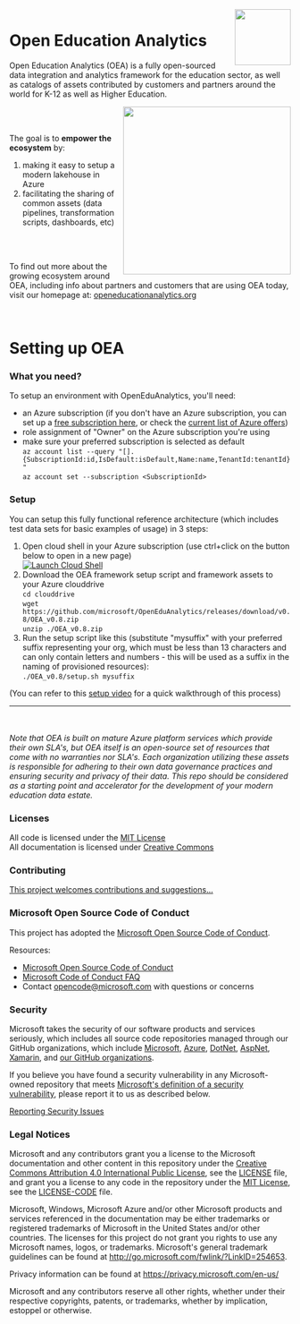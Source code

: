 <img align="right" height="100" src="https://github.com/microsoft/OpenEduAnalytics/blob/main/docs/pics/oea-logo-nobg.png">

# Open Education Analytics
Open Education Analytics (OEA) is a fully open-sourced data integration and analytics framework for the education sector, as well as catalogs of assets contributed by customers and partners around the world for K-12 as well as Higher Education.

<img align="right" height="300" src="https://github.com/microsoft/OpenEduAnalytics/blob/main/docs/pics/diagrams/OEA_top_level.png">

<br/><br/>

The goal is to **empower the ecosystem** by:

1) making it easy to setup a modern lakehouse in Azure
1) facilitating the sharing of common assets (data pipelines, transformation scripts, dashboards, etc)


<br/><br/>

To find out more about the growing ecosystem around OEA, including info about partners and customers that are using OEA today, visit our homepage at: [openeducationanalytics.org](https://openeducationanalytics.org)

<br/>

# Setting up OEA
### What you need?
To setup an environment with OpenEduAnalytics, you'll need:
* an Azure subscription (if you don't have an Azure subscription, you can set up a [free subscription here](https://azure.microsoft.com/free), or check the [current list of Azure offers](https://azure.microsoft.com/en-us/support/legal/offer-details/))
* role assignment of "Owner" on the Azure subscription you're using
* make sure your preferred subscription is selected as default \
`az account list --query "[].{SubscriptionId:id,IsDefault:isDefault,Name:name,TenantId:tenantId}"`\
`az account set --subscription <SubscriptionId>`

### Setup
You can setup this fully functional reference architecture (which includes test data sets for basic examples of usage) in 3 steps:
1) Open cloud shell in your Azure subscription (use ctrl+click on the button below to open in a new page)\
[![Launch Cloud Shell](https://azurecomcdn.azureedge.net/mediahandler/acomblog/media/Default/blog/launchcloudshell.png "Launch Cloud Shell")](https://shell.azure.com/bash)
1) Download the OEA framework setup script and framework assets to your Azure clouddrive \
`cd clouddrive`\
`wget https://github.com/microsoft/OpenEduAnalytics/releases/download/v0.8/OEA_v0.8.zip`\
`unzip ./OEA_v0.8.zip`
1) Run the setup script like this (substitute "mysuffix" with your preferred suffix representing your org, which must be less than 13 characters and can only contain letters and numbers - this will be used as a suffix in the naming of provisioned resources): \
`./OEA_v0.8/setup.sh mysuffix`

(You can refer to this [setup video](https://youtu.be/m0Y88bQ644E) for a quick walkthrough of this process)

---
<br/><br/>
*Note that OEA is built on mature Azure platform services which provide their own SLA's, but OEA itself is an open-source set of resources that come with no warranties nor SLA's. Each organization utilizing these assets is responsible for adhering to their own data governance practices and ensuring security and privacy of their data. This repo should be considered as a starting point and accelerator for the development of your modern education data estate.*

### Licenses
All code is licensed under the [MIT License](https://github.com/microsoft/OpenEduAnalytics/blob/main/docs/license/LICENSE-CODE)<br/>
All documentation is licensed under [Creative Commons](https://github.com/microsoft/OpenEduAnalytics/blob/main/docs/license/LICENSE)


### Contributing
[This project welcomes contributions and suggestions...](https://github.com/microsoft/OpenEduAnalytics/blob/main/docs/license/CONTRIBUTING.md)

### Microsoft Open Source Code of Conduct

This project has adopted the [Microsoft Open Source Code of Conduct](https://opensource.microsoft.com/codeofconduct/).

Resources:

- [Microsoft Open Source Code of Conduct](https://opensource.microsoft.com/codeofconduct/)
- [Microsoft Code of Conduct FAQ](https://opensource.microsoft.com/codeofconduct/faq/)
- Contact [opencode@microsoft.com](mailto:opencode@microsoft.com) with questions or concerns

### Security
Microsoft takes the security of our software products and services seriously, which includes all source code repositories managed through our GitHub organizations, which include [Microsoft](https://github.com/Microsoft), [Azure](https://github.com/Azure), [DotNet](https://github.com/dotnet), [AspNet](https://github.com/aspnet), [Xamarin](https://github.com/xamarin), and [our GitHub organizations](https://opensource.microsoft.com/).

If you believe you have found a security vulnerability in any Microsoft-owned repository that meets [Microsoft's definition of a security vulnerability](https://docs.microsoft.com/en-us/previous-versions/tn-archive/cc751383(v=technet.10)), please report it to us as described below.

[Reporting Security Issues](https://github.com/microsoft/OpenEduAnalytics/blob/main/docs/license/SECURITY.md#reporting-security-issues)

### Legal Notices
Microsoft and any contributors grant you a license to the Microsoft documentation and other content
in this repository under the [Creative Commons Attribution 4.0 International Public License](https://creativecommons.org/licenses/by/4.0/legalcode),
see the [LICENSE](https://github.com/microsoft/OpenEduAnalytics/blob/main/docs/license/LICENSE) file, and grant you a license to any code in the repository under the [MIT License](https://opensource.org/licenses/MIT), see the
[LICENSE-CODE](LICENSE-CODE) file.

Microsoft, Windows, Microsoft Azure and/or other Microsoft products and services referenced in the documentation
may be either trademarks or registered trademarks of Microsoft in the United States and/or other countries.
The licenses for this project do not grant you rights to use any Microsoft names, logos, or trademarks.
Microsoft's general trademark guidelines can be found at http://go.microsoft.com/fwlink/?LinkID=254653.

Privacy information can be found at https://privacy.microsoft.com/en-us/

Microsoft and any contributors reserve all other rights, whether under their respective copyrights, patents,
or trademarks, whether by implication, estoppel or otherwise.